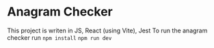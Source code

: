 # Anagram Checker
This project is writen in JS, React (using Vite), Jest
To run the anagram checker run
`npm install`
`npm run dev`
